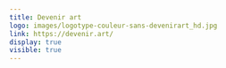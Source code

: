 ```yaml
---
title: Devenir art
logo: images/logotype-couleur-sans-devenirart_hd.jpg
link: https://devenir.art/
display: true
visible: true
---
```

